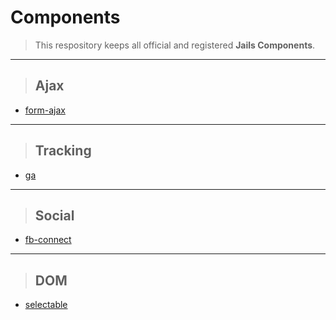 
# Components

> This respository keeps all official and registered **Jails Components**.

---

> ## Ajax
* [form-ajax](//github.com/jails-scaffold/Components/tree/master/form-ajax "Form Ajax Component")

---

> ## Tracking
* [ga](//github.com/jails-scaffold/Components/tree/master/ga "Google Analytics Component")

---

> ## Social
* [fb-connect](//github.com/jails-scaffold/Components/tree/master/fb-connect "Facebook Connect Component")

---

> ## DOM
* [selectable](//github.com/jails-scaffold/Components/tree/master/selectable "Selectable Component")
